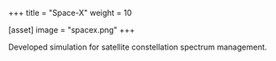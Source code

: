 +++
title = "Space-X"
weight = 10

[asset]
  image = "spacex.png"
+++

Developed simulation for satellite constellation spectrum management. 